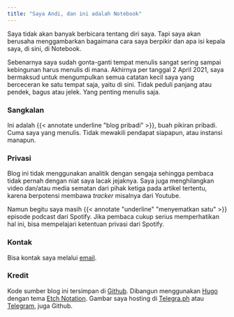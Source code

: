 ```yaml
---
title: "Saya Andi, dan ini adalah Notebook"
---
```


Saya tidak akan banyak berbicara tentang diri saya. Tapi saya akan berusaha menggambarkan bagaimana cara saya berpikir dan apa isi kepala saya, di sini, di Notebook.

Sebenarnya saya sudah gonta-ganti tempat menulis sangat sering sampai kebingunan harus menulis di mana. Akhirnya per tanggal 2 April 2021, saya bermaksud untuk mengumpulkan semua catatan kecil saya yang berceceran ke satu tempat saja, yaitu di sini. Tidak peduli panjang atau pendek, bagus atau jelek. Yang penting menulis saja.

### Sangkalan

Ini adalah {{< annotate underline "blog pribadi" >}}, buah pikiran pribadi. Cuma saya yang menulis. Tidak mewakili pendapat siapapun, atau instansi manapun.

### Privasi

Blog ini tidak menggunakan analitik dengan sengaja sehingga pembaca tidak pernah dengan niat saya lacak jejaknya. Saya juga menghilangkan video dan/atau media sematan dari pihak ketiga pada artikel tertentu, karena berpotensi membawa *tracker* misalnya dari Youtube.

Namun begitu saya masih {{< annotate "underline" "menyematkan satu" >}} episode podcast dari Spotify. Jika pembaca cukup serius memperhatikan hal ini, bisa mempelajari ketentuan privasi dari Spotify.

### Kontak

Bisa kontak saya melalui [email](mailto:getdata@duck.com).

### Kredit

Kode sumber blog ini tersimpan di [Github](https://github.com/akherlan/akherlan.github.io). Dibangun menggunakan [Hugo](https://gohugo.io/) dengan tema [Etch Notation](https://github.com/akherlan/etch-notation/). Gambar saya hosting di [Telegra.ph](https://telegra.ph/) atau [Telegram](https://telegram.org/), juga Github.
